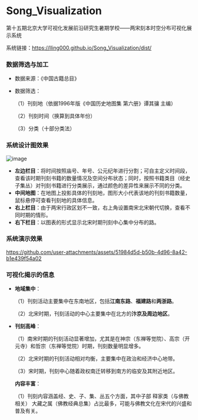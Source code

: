 # Song_Visualization
第十五期北京大学可视化发展前沿研究生暑期学校——两宋刻本时空分布可视化展示系统

系统链接：https://lling000.github.io/Song_Visualization/dist/

### 数据筛选与加工

- 数据来源：《中国古籍总目》

- 数据筛选：
  
  （1）刊刻地（依据1996年版《中国历史地图集 第六册》谭其骧 主编）
  
  （2）刊刻时间（换算到具体年份）
  
  （3）分类（十部分类法）

### 系统设计图效果

![image](https://github.com/user-attachments/assets/ddd5527d-cc40-4268-b869-6c86ffdda93f)

- **左边栏目**：将时间按照庙号、年号、公元纪年进行分割；可自主定义时间段，查看该时期刊刻书籍的数量情况及空间分布状态；同时，按照书籍类目（经史子集丛）对刊刻书籍进行分类展示，通过颜色的差异性来展示不同的分类。
- **中间地图**：在地图上投影具体的刊刻地，图形大小代表该地的刊刻书籍数量，鼠标悬停可查看刊刻地的具体信息。
- **右上栏目**：由于两宋行政区划不一致，右上角设置南宋北宋朝代切换，查看不同时期的情形。
- **右下栏目**：以图表的形式显示北宋时期刊刻中心集中分布的路。

### 系统演示效果

https://github.com/user-attachments/assets/51984d5d-b50b-4d96-8a42-b1e439f54a02

### 可视化揭示的信息

- **地域集中**：
  
  （1）刊刻活动主要集中在东南地区，包括**江南东路**、**福建路**和**两浙路**。
  
  （2）北宋时期，刊刻活动的中心主要集中在北方的**汴京及周边地区**。
  
- **刊刻高峰**：
 
  （1）南宋时期的刊刻活动显著增加，尤其是在神宗（东禅等觉院）、高宗（开元寺）和哲宗（东禅等觉院）时期，刊刻数量明显增多。
  
  （2）北宋时期的刊刻活动相对均衡，主要集中在政治和经济中心地带。
  
  （3）宋时期，刊刻中心随着政权南迁转移到南方的临安及其附近地区。
  
  **内容丰富**：
  
  （1）刊刻内容涵盖经、史、子、集、丛五个方面，其中子部 释家类（与佛教相关） 大藏之属（佛教经典总集）占比最多，可能与佛教文化在宋代的兴盛和普及有关。
  
